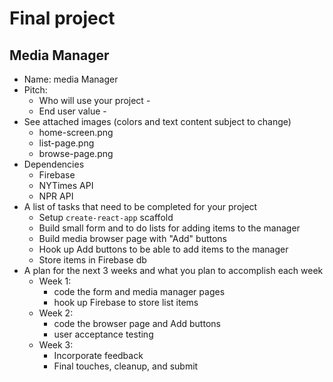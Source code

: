 # Final project

## Media Manager

* Name: media Manager
* Pitch:
  * Who will use your project -
  * End user value -
* See attached images (colors and text content subject to change)
  * home-screen.png
  * list-page.png
  * browse-page.png
* Dependencies
  * Firebase
  * NYTimes API
  * NPR API
* A list of tasks that need to be completed for your project
  * Setup `create-react-app` scaffold
  * Build small form and to do lists for adding items to the manager
  * Build media browser page with "Add" buttons
  * Hook up Add buttons to be able to add items to the manager
  * Store items in Firebase db
* A plan for the next 3 weeks and what you plan to accomplish each week
  * Week 1:
    * code the form and media manager pages
    * hook up Firebase to store list items    
  * Week 2:
    * code the browser page and Add buttons
    * user acceptance testing
  * Week 3:
    * Incorporate feedback
    * Final touches, cleanup, and submit
